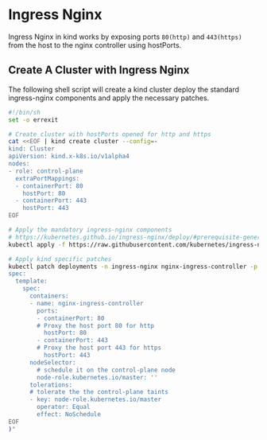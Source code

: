 # Ingress Nginx

Ingress Nginx in kind works by exposing ports `80(http)` and `443(https)`
from the host to the nginx controller using hostPorts.

## Create A Cluster with Ingress Nginx

The following shell script will create a kind cluster deploy 
the standard ingress-nginx components and apply the necessary patches.

```bash 
#!/bin/sh
set -o errexit

# Create cluster with hostPorts opened for http and https
cat <<EOF | kind create cluster --config=-
kind: Cluster
apiVersion: kind.x-k8s.io/v1alpha4
nodes:
- role: control-plane
  extraPortMappings:
  - containerPort: 80
    hostPort: 80
  - containerPort: 443
    hostPort: 443
EOF

# Apply the mandatory ingress-nginx components 
# https://kubernetes.github.io/ingress-nginx/deploy/#prerequisite-generic-deployment-command
kubectl apply -f https://raw.githubusercontent.com/kubernetes/ingress-nginx/master/deploy/static/mandatory.yaml

# Apply kind specific patches
kubectl patch deployments -n ingress-nginx nginx-ingress-controller -p "$(cat<<EOF
spec:
  template:
    spec:
      containers:
      - name: nginx-ingress-controller
        ports:
        - containerPort: 80
        # Proxy the host port 80 for http
          hostPort: 80
        - containerPort: 443
        # Proxy the host port 443 for https
          hostPort: 443
      nodeSelector:
        # schedule it on the control-plane node
        node-role.kubernetes.io/master: ''
      tolerations:
      # tolerate the the control-plane taints
      - key: node-role.kubernetes.io/master
        operator: Equal
        effect: NoSchedule
EOF
)"
```